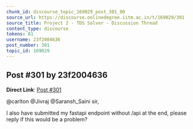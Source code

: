 ```yaml
---
chunk_id: discourse_topic_169029_post_301_00
source_url: https://discourse.onlinedegree.iitm.ac.in/t/169029/301
source_title: Project 2 - TDS Solver - Discussion Thread
content_type: discourse
tokens: 81
username: 23f2004636
post_number: 301
topic_id: 169029
---
```


## Post #301 by 23f2004636

**Direct Link**: [Post #301](https://discourse.onlinedegree.iitm.ac.in/t/169029/301)

@carlton @Jivraj @Saransh_Saini sir,

I also have submitted my fastapi endpoint without /api at the end, please reply if this would be a problem?
